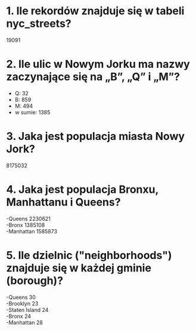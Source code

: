 # 1. Ile rekordów znajduje się w tabeli nyc_streets?

  19091

# 2. Ile ulic w Nowym Jorku ma nazwy zaczynające się na „B”, „Q” i „M”?

  - Q:         32
  - B:        859
  - M:        494
  - w sumie: 1385

# 3. Jaka jest populacja miasta Nowy Jork?

  8175032

# 4. Jaka jest populacja Bronxu, Manhattanu i Queens?
  -Queens    2230621  
  -Bronx     1385108  
  -Manhattan 1585873  

# 5. Ile dzielnic ("neighborhoods") znajduje się w każdej gminie (borough)?

  -Queens         30  
  -Brooklyn       23  
  -Staten Island  24  
  -Bronx          24  
  -Manhattan      28  
